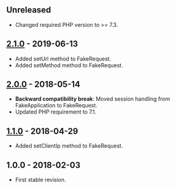 ## Unreleased
- Changed required PHP version to >= 7.3.

## [2.1.0] - 2019-06-13
- Added setUrl method to FakeRequest.
- Added setMethod method to FakeRequest.

## [2.0.0] - 2018-05-14
- **Backward compatibility break**: Moved session handling from FakeApplication to FakeRequest.
- Updated PHP requirement to 7.1.

## [1.1.0] - 2018-04-29
- Added setClientIp method to FakeRequest.

## 1.0.0 - 2018-02-03
- First stable revision.

[2.1.0]: https://github.com/themichaelhall/bluemvc-fakes/compare/v2.0.0...v2.1.0
[2.0.0]: https://github.com/themichaelhall/bluemvc-fakes/compare/v1.1.0...v2.0.0
[1.1.0]: https://github.com/themichaelhall/bluemvc-fakes/compare/v1.0.0...v1.1.0
